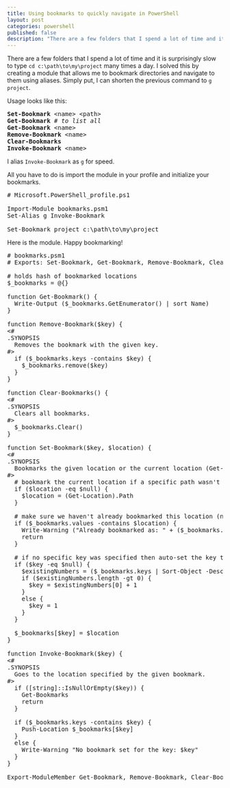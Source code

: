 ```yaml
---
title: Using bookmarks to quickly navigate in PowerShell
layout: post
categories: powershell
published: false
description: "There are a few folders that I spend a lot of time and it is surprisingly slow to type `cd c:\path\to\my\project` many times a day. I solved this by creating a module that allows me to bookmark directories and navigate to them using aliases. Simply put, I can shorten the previous command to `g project`."
---
```


There are a few folders that I spend a lot of time and it is surprisingly slow to type `cd c:\path\to\my\project` many times a day. I solved this by creating a module that allows me to bookmark directories and navigate to them using aliases. Simply put, I can shorten the previous command to `g project`.

Usage looks like this:

<pre>
<b>Set-Bookmark</b> &lt;name&gt; &lt;path&gt;
<b>Get-Bookmark</b> <i># to list all</i>
<b>Get-Bookmark</b> &lt;name&gt;
<b>Remove-Bookmark</b> &lt;name&gt;
<b>Clear-Bookmarks</b>
<b>Invoke-Bookmark</b> &lt;name&gt;
</pre>

I alias `Invoke-Bookmark` as `g` for speed.

All you have to do is import the module in your profile and initialize your bookmarks.

<pre data-language="powershell">
# Microsoft.PowerShell_profile.ps1

Import-Module bookmarks.psm1
Set-Alias g Invoke-Bookmark

Set-Bookmark project c:\path\to\my\project
</pre>

Here is the module. Happy bookmarking!

<pre data-language="powershell">
# bookmarks.psm1
# Exports: Set-Bookmark, Get-Bookmark, Remove-Bookmark, Clear-Bookmarks, Invoke-Bookmark

# holds hash of bookmarked locations
$_bookmarks = @{}

function Get-Bookmark() {
  Write-Output ($_bookmarks.GetEnumerator() | sort Name)
}

function Remove-Bookmark($key) {
&lt;#
.SYNOPSIS
  Removes the bookmark with the given key.
#&gt;
  if ($_bookmarks.keys -contains $key) {
    $_bookmarks.remove($key)
  }
}

function Clear-Bookmarks() {
&lt;#
.SYNOPSIS
  Clears all bookmarks.
#&gt;
  $_bookmarks.Clear()
}

function Set-Bookmark($key, $location) {
&lt;#
.SYNOPSIS
  Bookmarks the given location or the current location (Get-Location).
#&gt;
  # bookmark the current location if a specific path wasn't specified
  if ($location -eq $null) {
    $location = (Get-Location).Path
  }

  # make sure we haven't already bookmarked this location (no need to clutter things)
  if ($_bookmarks.values -contains $location) {
    Write-Warning ("Already bookmarked as: " + ($_bookmarks.keys | where { $_bookmarks[$_] -eq $location }))
    return
  }

  # if no specific key was specified then auto-set the key to the next bookmark number
  if ($key -eq $null) {
    $existingNumbers = ($_bookmarks.keys | Sort-Object -Descending | where { $_ -is [int] })
    if ($existingNumbers.length -gt 0) {
      $key = $existingNumbers[0] + 1
    }
    else {
      $key = 1
    }
  }

  $_bookmarks[$key] = $location
}

function Invoke-Bookmark($key) {
&lt;#
.SYNOPSIS
  Goes to the location specified by the given bookmark.
#&gt;
  if ([string]::IsNullOrEmpty($key)) {
    Get-Bookmarks
    return
  }

  if ($_bookmarks.keys -contains $key) {
    Push-Location $_bookmarks[$key]
  }
  else {
    Write-Warning "No bookmark set for the key: $key"
  }
}

Export-ModuleMember Get-Bookmark, Remove-Bookmark, Clear-Bookmarks, Set-Bookmark, Invoke-Bookmark
</pre>